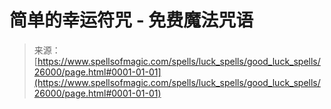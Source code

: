 <!--yml

category: 未分类

date: 2024-06-12 19:13:26

-->

# 简单的幸运符咒 - 免费魔法咒语

> 来源：[https://www.spellsofmagic.com/spells/luck_spells/good_luck_spells/26000/page.html#0001-01-01](https://www.spellsofmagic.com/spells/luck_spells/good_luck_spells/26000/page.html#0001-01-01)
